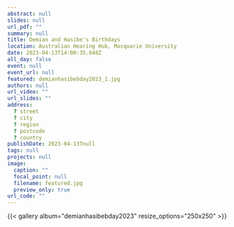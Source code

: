 ```yaml
---
abstract: null
slides: null
url_pdf: ""
summary: null
title: Demian and Hasibe's Birthdays
location: Australian Hearing Hub, Macquarie University
date: 2023-04-13T14:00:35.648Z
all_day: false
event: null
event_url: null
featured: demianhasibebday2023_1.jpg
authors: null
url_video: ""
url_slides: ""
address:
  ? street
  ? city
  ? region
  ? postcode
  ? country
publishDate: 2023-04-13Tnull
tags: null
projects: null
image:
  caption: ""
  focal_point: null
  filename: featured.jpg
  preview_only: true
url_code: ""
---
```


{{< gallery album="demianhasibebday2023" resize_options="250x250" >}}
